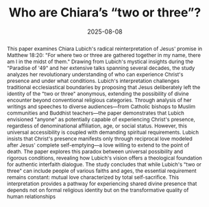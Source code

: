 ---
layout: preprint
title: "Who are Chiara’s “two or three”?"
authors:
  - Ján Morovic
  - Peter Morovic
discipline: "Philosophy"
language: 
  - "English"
  - "Italian"
doi: "10.1234/example1"
abstract: >
  
  This paper examines Chiara Lubich's radical reinterpretation of Jesus' promise in Matthew 18:20: "For where two or three are gathered together in my name, there am I in the midst of them." Drawing from Lubich's mystical insights during the "Paradise of '49" and her extensive talks spanning several decades, the study analyzes her revolutionary understanding of who can experience Christ's presence and under what conditions. Lubich's interpretation challenges traditional ecclesiastical boundaries by proposing that Jesus deliberately left the identity of the "two or three" anonymous, extending the possibility of divine encounter beyond conventional religious categories. Through analysis of her writings and speeches to diverse audiences—from Catholic bishops to Muslim communities and Buddhist teachers—the paper demonstrates that Lubich envisioned "anyone" as potentially capable of experiencing Christ's presence, regardless of denominational affiliation, age, or social status. However, this universal accessibility is coupled with demanding spiritual requirements. Lubich insists that Christ's presence manifests only through reciprocal love modeled after Jesus' complete self-emptying—a love willing to extend to the point of death. The paper explores this paradox between universal possibility and rigorous conditions, revealing how Lubich's vision offers a theological foundation for authentic interfaith dialogue. The study concludes that while Lubich's "two or three" can include people of various faiths and ages, the essential requirement remains constant: mutual love characterized by total self-sacrifice. This interpretation provides a pathway for experiencing shared divine presence that depends not on formal religious identity but on the transformative quality of human relationships

date: 2025-08-08
pdf: /assets/pdfs/20250809_PUPILLA_ChiarasTwoOrThre_en.pdf
tags:
  - unity
---